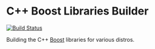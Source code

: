 # C++ Boost Libraries Builder

[![Build Status](https://travis-ci.org/thelazyenginerd/boost-builder.svg?branch=master)](https://travis-ci.org/thelazyenginerd/boost-builder)

Building the C++ [Boost](https://www.boost.org) libraries for various distros.
